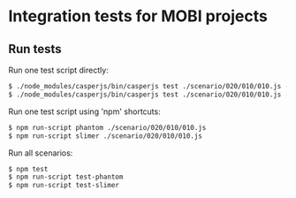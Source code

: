 # Integration tests for MOBI projects

## Run tests

Run one test script directly:
```bash
$ ./node_modules/casperjs/bin/casperjs test ./scenario/020/010/010.js --pre=./src/pre.js
$ ./node_modules/casperjs/bin/casperjs test ./scenario/020/010/010.js --pre=./src/pre.js --engine=slimerjs

```

Run one test script using 'npm' shortcuts:
```bash
$ npm run-script phantom ./scenario/020/010/010.js
$ npm run-script slimer ./scenario/020/010/010.js
```

Run all scenarios:
```bash
$ npm test
$ npm run-script test-phantom
$ npm run-script test-slimer
```